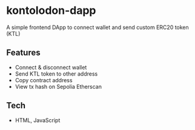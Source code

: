 # kontolodon-dapp
A simple frontend DApp to connect wallet and send custom ERC20 token (KTL)

## Features
- Connect & disconnect wallet
- Send KTL token to other address
- Copy contract address
- View tx hash on Sepolia Etherscan

## Tech
- HTML, JavaScript
